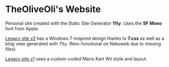 # TheOliveOli's Website
Personal site created with the Static Site Generator **11ty**.
Uses the **SF Mono** font from Apple.

[Legacy site v2](github.com/TheOliveOli38/theoliveoli-site/tree/site-v2) has a Windows 7-inspired design thanks to **7.css** as well as a blog view generated with 11ty. (Non-functional on Nekoweb due to missing files)

[Legacy site v1](github.com/TheOliveOli38/theoliveoli-site/tree/site-v1) uses a custom-coded Mario Kart Wii style and layout.
